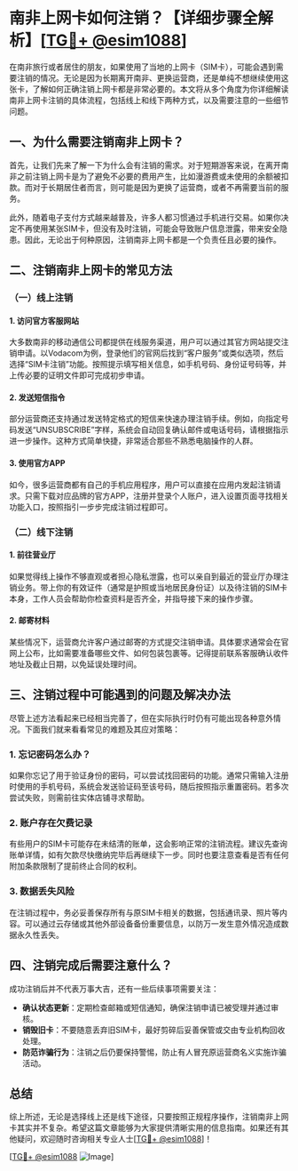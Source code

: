 # 南非上网卡如何注销？【详细步骤全解析】[[TG💪+ @esim1088](https://t.me/s/esim1088)]

在南非旅行或者居住的朋友，如果使用了当地的上网卡（SIM卡），可能会遇到需要注销的情况。无论是因为长期离开南非、更换运营商，还是单纯不想继续使用这张卡，了解如何正确注销上网卡都是非常必要的。本文将从多个角度为你详细解读南非上网卡注销的具体流程，包括线上和线下两种方式，以及需要注意的一些细节问题。

## 一、为什么需要注销南非上网卡？

首先，让我们先来了解一下为什么会有注销的需求。对于短期游客来说，在离开南非之前注销上网卡是为了避免不必要的费用产生，比如漫游费或未使用的余额被扣款。而对于长期居住者而言，则可能是因为更换了运营商，或者不再需要当前的服务。

此外，随着电子支付方式越来越普及，许多人都习惯通过手机进行交易。如果你决定不再使用某张SIM卡，但没有及时注销，可能会导致账户信息泄露，带来安全隐患。因此，无论出于何种原因，注销南非上网卡都是一个负责任且必要的操作。

## 二、注销南非上网卡的常见方法

### （一）线上注销

#### 1. 访问官方客服网站

大多数南非的移动通信公司都提供在线服务渠道，用户可以通过其官方网站提交注销申请。以Vodacom为例，登录他们的官网后找到“客户服务”或类似选项，然后选择“SIM卡注销”功能。按照提示填写相关信息，如手机号码、身份证号码等，并上传必要的证明文件即可完成初步申请。

#### 2. 发送短信指令

部分运营商还支持通过发送特定格式的短信来快速办理注销手续。例如，向指定号码发送“UNSUBSCRIBE”字样，系统会自动回复确认邮件或电话号码，请根据指示进一步操作。这种方式简单快捷，非常适合那些不熟悉电脑操作的人群。

#### 3. 使用官方APP

如今，很多运营商都有自己的手机应用程序，用户可以直接在应用内发起注销请求。只需下载对应品牌的官方APP，注册并登录个人账户，进入设置页面寻找相关功能入口，按照指引一步步完成注销过程即可。

### （二）线下注销

#### 1. 前往营业厅

如果觉得线上操作不够直观或者担心隐私泄露，也可以亲自到最近的营业厅办理注销业务。带上你的有效证件（通常是护照或当地居民身份证）以及待注销的SIM卡本身，工作人员会帮助你检查资料是否齐全，并指导接下来的操作步骤。

#### 2. 邮寄材料

某些情况下，运营商允许客户通过邮寄的方式提交注销申请。具体要求通常会在官网上公布，比如需要准备哪些文件、如何包装包裹等。记得提前联系客服确认收件地址及截止日期，以免延误处理时间。

## 三、注销过程中可能遇到的问题及解决办法

尽管上述方法看起来已经相当完善了，但在实际执行时仍有可能出现各种意外情况。下面我们就来看看常见的难题及其应对策略：

### 1. 忘记密码怎么办？

如果你忘记了用于验证身份的密码，可以尝试找回密码的功能。通常只需输入注册时使用的手机号码，系统会发送验证码至该号码，随后按照指示重置密码。若多次尝试失败，则需前往实体店铺寻求帮助。

### 2. 账户存在欠费记录

有些用户的SIM卡可能存在未结清的账单，这会影响正常的注销流程。建议先查询账单详情，如有欠款尽快缴纳完毕后再继续下一步。同时也要注意查看是否有任何附加条款限制了提前终止合同的权利。

### 3. 数据丢失风险

在注销过程中，务必妥善保存所有与原SIM卡相关的数据，包括通讯录、照片等内容。可以通过云存储或其他外部设备备份重要信息，以防万一发生意外情况造成数据永久性丢失。

## 四、注销完成后需要注意什么？

成功注销后并不代表万事大吉，还有一些后续事项需要关注：

- **确认状态更新**：定期检查邮箱或短信通知，确保注销申请已被受理并通过审核。
- **销毁旧卡**：不要随意丢弃旧SIM卡，最好剪碎后妥善保管或交由专业机构回收处理。
- **防范诈骗行为**：注销之后仍要保持警惕，防止有人冒充原运营商名义实施诈骗活动。

## 总结

综上所述，无论是选择线上还是线下途径，只要按照正规程序操作，注销南非上网卡其实并不复杂。希望这篇文章能够为大家提供清晰实用的信息指南。如果还有其他疑问，欢迎随时咨询相关专业人士[[TG💪+ @esim1088](https://t.me/s/esim1088)]！

[[TG💪+ @esim1088](https://t.me/s/esim1088) ![Image](https://i.postimg.cc/4NQfJmqS/Snipaste-2025-05-13-00-14-12.png)]